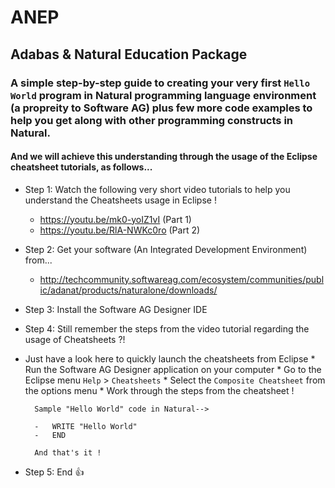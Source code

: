 # ANEP
## Adabas &amp; Natural Education Package
### A simple step-by-step guide to creating your very first `Hello World` program in Natural programming language environment (a propreity to Software AG) plus few more code examples to help you get along with other programming constructs in Natural.
#### And we will achieve this understanding through the usage of the Eclipse cheatsheet tutorials, as follows...

- Step 1: Watch the following very short video tutorials to help you understand the Cheatsheets usage in Eclipse !
    -   https://youtu.be/mk0-yoIZ1vI    (Part 1)
    -   https://youtu.be/RlA-NWKc0ro   (Part 2)
- Step 2: Get your software (An Integrated Development Environment) from...
    -   http://techcommunity.softwareag.com/ecosystem/communities/public/adanat/products/naturalone/downloads/
- Step 3: Install the Software AG Designer IDE
- Step 4: Still remember the steps from the video tutorial regarding the usage of Cheatsheets ?!

- Just have a look here to quickly launch the cheatsheets from Eclipse
      * Run the Software AG Designer application on your computer
      * Go to the Eclipse menu `Help` > `Cheatsheets`
      * Select the `Composite Cheatsheet` from the options menu
      * Work through the steps from the cheatsheet !

        Sample "Hello World" code in Natural-->
        
        -   WRITE "Hello World"
        -   END
        
        And that's it !   
- Step 5: End :+1:
